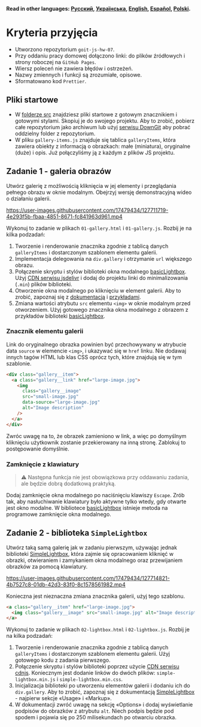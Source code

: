 **Read in other languages: [Русский](README.md), [Українська](README.ua.md),
[English](README.en.md), [Español](README.es.md), [Polski](README.pl.md).**

# Kryteria przyjęcia

- Utworzono repozytorium `goit-js-hw-07`.
- Przy oddaniu pracy domowej dołączono linki: do plików źródłowych i strony 
  roboczej na `GitHub Pages`.
- Wiersz poleceń nie zawiera błędów i ostrzeżeń.
- Nazwy zmiennych i funkcji są zrozumiałe, opisowe.
- Sformatowano kod `Prettier`.

## Pliki startowe

- W [folderze src](./src) znajdziesz pliki startowe z gotowym znacznikiem i gotowymi
  stylami. Skopiuj je do swojego projektu. Aby to zrobić, pobierz całe repozytorium jako 
  archiwum lub użyj [serwisu DownGit](https://downgit.github.io/) aby
  pobrać oddzielny folder z repozytorium.
- W pliku `gallery-items.js` znajduje się tablica `galleryItems`, która zawiera
  obiekty z informacją o obrazkach: małe (miniatura), oryginalne
  (duże) i opis. Już połączyliśmy ją z każdym z plików JS projektu.

## Zadanie 1 - galeria obrazów

Utwórz galerię z możliwością kliknięcia w jej elementy i przeglądania pełnego
obrazu w oknie modalnym. Obejrzyj wersję demonstracyjną wideo o działaniu galerii.

https://user-images.githubusercontent.com/17479434/127711719-4e293f5b-fbaa-4851-8671-fc841963d961.mp4

Wykonuj to zadanie w plikach `01-gallery.html` i `01-gallery.js`. Rozbij je na
kilka podzadań:

1. Tworzenie i renderowanie znacznika zgodnie z tablicą danych `galleryItems` i
   dostarczonym szablonem elementu galerii.
2. Implementacja delegowania na `div.gallery` i otrzymanie `url` większego
   obrazu.
3. Połączenie skryptu i stylów biblioteki okna modalnego
   [basicLightbox](https://basiclightbox.electerious.com/). Użyj
   [CDN serwisu jsdelivr](https://www.jsdelivr.com/package/npm/basiclightbox?path=dist)
   i dodaj do projektu linki do minimalizowania (`.min`) plików biblioteki.
4. Otworzenie okna modalnego po kliknięciu w element galerii. Aby to zrobić, zapoznaj się z
   [dokumentacją](https://github.com/electerious/basicLightbox#readme) i
   [przykładami](https://basiclightbox.electerious.com/).
5. Zmiana wartości atrybutu `src` elementu `<img>` w oknie modalnym przed
   otworzeniem. Użyj gotowego znacznika okna modalnego z obrazem z
   przykładów biblioteki [basicLightbox](https://basiclightbox.electerious.com/).

### Znacznik elementu galerii

Link do oryginalnego obrazka powinien być przechowywany w atrybucie data `source` w
elemencie `<img>`, i ukazywać się w `href` linku. Nie dodawaj innych tagów HTML
lub klas CSS oprócz tych, które znajdują się w tym szablonie.

```html
<div class="gallery__item">
  <a class="gallery__link" href="large-image.jpg">
    <img
      class="gallery__image"
      src="small-image.jpg"
      data-source="large-image.jpg"
      alt="Image description"
    />
  </a>
</div>
```

Zwróc uwagę na to, że obrazek zamieniono w link, a więc po
domyślnym kliknięciu użytkownik zostanie przekierowany na inną stronę. Zablokuj to
postępowanie domyślnie.


### Zamknięcie z klawiatury

> ⚠️ Następna funkcja nie jest obowiązkowa przy oddawaniu zadania, ale będzie dobrą
> dodatkową praktyką.

Dodaj zamknięcie okna modalnego po naciśnięciu klawiszy `Escape`. Zrób tak, aby
nasłuchiwanie klawiatury było aktywne tylko wtedy, gdy otwarte jest okno modalne. W bibliotece
[basicLightbox](https://basiclightbox.electerious.com/) istnieje metoda na
programowe zamknięcie okna modalnego.

## Zadanie 2 - biblioteka `SimpleLightbox`

Utwórz taką samą galerię jak w zadaniu pierwszym, używając jednak biblioteki
[SimpleLightbox](https://simplelightbox.com/), która zajmie się opracowaniem
kliknięć w obrazki, otwieraniem i zamykaniem okna modalnego oraz
przewijaniem obrazków za pomocą klawiatury.

https://user-images.githubusercontent.com/17479434/127714821-4b7527c8-01db-42d3-83f0-8c1578561982.mp4

Konieczna jest nieznaczna zmiana znacznika galerii, użyj tego szablonu.

```html
<a class="gallery__item" href="large-image.jpg">
  <img class="gallery__image" src="small-image.jpg" alt="Image description" />
</a>
```

Wykonuj to zadanie w plikach `02-lightbox.html` i `02-lightbox.js`. Rozbij je
na kilka podzadań:

1. Tworzenie i renderowanie znacznika zgodnie z tablicą danych `galleryItems` i
   dostarczonym szablonem elementu galerii. Użyj gotowego kodu z zadania
   pierwszego.
2. Połączenie skryptu i stylów biblioteki poprzez użycie
   [CDN serwisu cdnjs](https://cdnjs.com/libraries/simplelightbox). Koniecznym jest
   dodanie linków do dwóch plików: `simple-lightbox.min.js` i
   `simple-lightbox.min.css`.
3. Inicjalizacja biblioteki po utworzeniu elementów galerii i dodaniu ich
   do `div.gallery`. Aby to zrobić, zapoznaj się z dokumentacją
   [SimpleLightbox](https://simplelightbox.com/) - najpierw sekcje
   «Usage» i «Markup».
4. W dokumentacji zwróć uwagę na sekcję «Options» i dodaj wyświetlanie podpisów do
   obrazków z atrybutu `alt`. Niech podpis będzie pod spodem i pojawia się po
   250 milisekundach po otwarciu obrazka.
